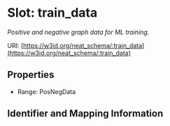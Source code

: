 # Slot: train_data
_Positive and negative graph data for ML training._


URI: [https://w3id.org/neat_schema/:train_data](https://w3id.org/neat_schema/:train_data)



<!-- no inheritance hierarchy -->


## Properties

 * Range: PosNegData



## Identifier and Mapping Information





